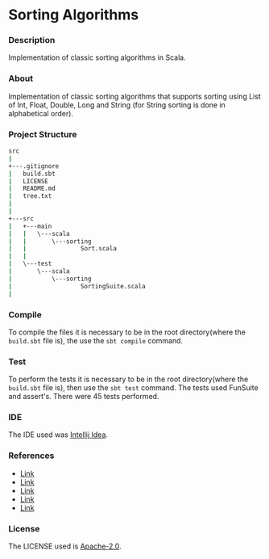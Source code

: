 # Sorting Algorithms

### Description

Implementation of classic sorting algorithms in Scala.

### About

Implementation of classic sorting algorithms that supports sorting using List of Int, Float, Double, Long and String (for String sorting is done in alphabetical order).

### Project Structure

```bash
src
|
+---.gitignore
|   build.sbt
|   LICENSE
|   README.md
|   tree.txt
|   
|                               
+---src
|   +---main
|   |   \---scala
|   |       \---sorting
|   |               Sort.scala
|   |               
|   \---test
|       \---scala
|           \---sorting
|                   SortingSuite.scala
|                   

```

### Compile

To compile the files it is necessary to be in the root directory(where 
the `build.sbt` file is), the use the `sbt compile` command.

### Test

To perform the tests it is necessary to be in the root 
directory(where the `build.sbt` file is), then use the `sbt test` 
command. The tests used FunSuite and assert's. There were 45 tests performed.

### IDE

The IDE used was [Intellij Idea](https://www.jetbrains.com/idea/).

### References

* [Link](https://en.wikipedia.org/wiki/Insertion_sort)
* [Link](https://en.wikipedia.org/wiki/Selection_algorithm)
* [Link](https://en.wikipedia.org/wiki/Merge_sort)
* [Link](https://en.wikipedia.org/wiki/Bubble_sort)
* [Link](https://en.wikipedia.org/wiki/Quicksort)

### License

The LICENSE used is [Apache-2.0](https://github.com/JoaoVitorLeite/SortingAlgorithms/blob/master/LICENSE).
